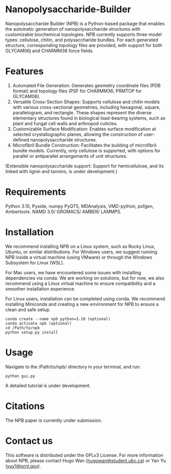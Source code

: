 # Nanopolysaccharide-Builder
Nanopolysaccharide Builder (NPB) is a Python-based package that enables the automatic generation of nanopolysaccharide structures with customizable biochemical topologies. NPB currently supports three model types: cellulose, chitin, and polysaccharide bundles. For each generated structure, corresponding topology files are provided, with support for both GLYCAM06j and CHARMM36 force fields.

# Features
1. Automated File Generation:
Generates geometry coordinate files (PDB format) and topology files (PSF for CHARMM36; PRMTOP for GLYCAM06).
2. Versatile Cross-Section Shapes:
Supports cellulose and chitin models with various cross-sectional geometries, including hexagonal, square, parallelogram, and rectangle. These shapes represent the diverse elementary structures found in biological load-bearing systems, such as plant and fungal cell walls and arthropod cuticles.
3. Customizable Surface Modification:
Enables surface modification at selected crystallographic planes, allowing the construction of user-defined nanopolysaccharide structures.
4. Microfibril Bundle Construction:
Facilitates the building of microfibril bundle models. Currently, only cellulose is supported, with options for parallel or antiparallel arrangements of unit structures.

(Extensible nanopolysaccharide support: Support for hemicellulose, and its linked with lignin and tannins, is under development.)

# Requirements
Python 3.10, Pyside, numpy PyQT5, MDAnalysis, VMD-python, psfgen, Ambertools. NAMD 3.0/ GROMACS/ AMBER/ LAMMPS.

# Installation
We recommend installing NPB on a Linux system, such as Rocky Linux, Ubuntu, or similar distributions. For Windows users, we suggest running NPB inside a virtual machine (using VMware) or through the Windows Subsystem for Linux (WSL).

For Mac users, we have encountered some issues with installing dependencies via conda. We are working on solutions, but for now, we also recommend using a Linux virtual machine to ensure compatibility and a smoother installation experience.

For Linux users, installation can be completed using conda. We recommend installing Miniconda  and creating a new environment for NPB to ensure a clean and safe setup.
````
conda create --name npb python=3.10 (optional)
conda activate npb (optional)
cd /Path/to/npb
python setup.py install
````

# Usage
Navigate to the /Path/to/npb/ directory in your terminal, and run:
````
python gui.py
````
A detailed tutorial is under development.

# Citations
The NPB paper is currently under submission.

# Contact us
This software is distributed under the GPLv3 License. For more information about NPB, please contact Hugo Wan (hugowan@student.ubc.ca) or Yan Yu (yuy1@ornl.gov).
